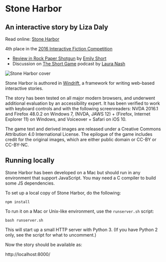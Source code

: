 # Stone Harbor

## An interactive story by Liza Daly

Read online: [Stone Harbor](https://stoneharborgame.com/)

4th place in the [2016 Interactive Fiction Competition](https://ifcomp.org)

* [Review in Rock Paper Shotgun](https://www.rockpapershotgun.com/2016/10/12/if-comp-2016-best-games/) by <a href="https://twitter.com/emshort">Emily Short</a>
* Discussion on <a href="http://www.theshortgame.net/104-more-ifcomp-2016/">The Short Game</a> podcast by <a href="https://twitter.com/laurajnash">Laura Nash</a>


![Stone Harbor cover](https://lizadaly.com/images/stoneharbor.png)

Stone Harbor is authored in [Windrift](https://github.com/lizadaly/windrift), a framework
for writing web-based interactive stories.


The story has been tested on all major modern browsers, and underwent additional evaluation by an accessibility expert. It has been verified to work with
keyboard controls and with the following screenreaders:
NVDA 2016.1 and Firefox 48.0.2 on Windows 7, (NVDA, JAWS 12) + (Firefox,
Internet Explorer 11) on Windows, and Voiceover + Safari on iOS 10.

The game text and derived images are released under a Creative Commons
Attribution 4.0 International License. The epilogue of the game includes
credit for the original images, which are either public domain or CC-BY or CC-BY-NC.

## Running locally

Stone Harbor has been developed on a Mac but should run in any
environment that support JavaScript. You may need a C compiler to
build some JS dependencies.

To set up a local copy of Stone Harbor, do the following:

```
npm install
```

To run it on a Mac or Unix-like environment, use the `runserver.sh`
script:

```
bash runserver.sh
```

This will start up a small HTTP server with Python 3. (If you have
Python 2 only, see the script for what to uncomment.)

Now the story should be available as:

http://localhost:8000/
